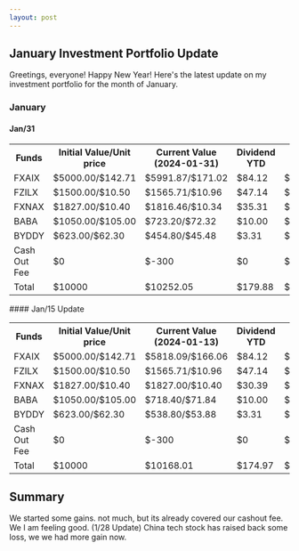 ```yaml
---
layout: post
---
```


## January Investment Portfolio Update

Greetings, everyone! Happy New Year! Here's the latest update on my investment portfolio for the month of January.


### January

#### Jan/31 
<table style="width:100%">
  <tr>
    <th> Funds </th>
    <th> Initial Value/Unit price </th>
    <th> Current Value (2024-01-31) </th>
    <th> Dividend YTD </th>
    <th> Gain </th>
  </tr>
  <tr>
    <td> FXAIX </td>
    <td> $5000.00/$142.71 </td>
    <td> $5991.87/$171.02 </td>
    <td> $84.12 </td>
    <td> $1075.99 </td>
  </tr>
  <tr>
    <td> FZILX </td>
    <td> $1500.00/$10.50 </td>
    <td> $1565.71/$10.96 </td>
    <td> $47.14 </td>
    <td> $112.86 </td>
  </tr>
  <tr>
    <td> FXNAX </td>
    <td> $1827.00/$10.40 </td>
    <td> $1816.46/$10.34 </td>
    <td> $35.31 </td>
    <td> $24.77 </td>
  </tr>
  <tr>
    <td> BABA </td>
    <td> $1050.00/$105.00 </td>
    <td> $723.20/$72.32 </td>
    <td> $10.00 </td>
    <td> $-316.80 </td>
  </tr>
  <tr>
    <td> BYDDY </td>
    <td> $623.00/$62.30 </td>
    <td> $454.80/$45.48 </td>
    <td> $3.31 </td>
    <td> $-164.89 </td>
  </tr>
  <tr>
    <td> Cash Out Fee </td>
    <td> $0 </td>
    <td> $-300 </td>
    <td> $0 </td>
    <td> $-300 </td>
  </tr>
  <tr>
    <td> Total </td>
    <td> $10000 </td>
    <td> $10252.05 </td>
    <td> $179.88 </td>
    <td> $431.93 </td>
  </tr>
</table>
#### Jan/15 Update
 
<table style="width:100%">
  <tr>
    <th> Funds </th>
    <th> Initial Value/Unit price </th>
    <th> Current Value (2024-01-13) </th>
    <th> Dividend YTD </th>
    <th> Gain </th>
  </tr>
  <tr>
    <td> FXAIX </td>
    <td> $5000.00/$142.71 </td>
    <td> $5818.09/$166.06 </td>
    <td> $84.12 </td>
    <td> $902.21 </td>
  </tr>
  <tr>
    <td> FZILX </td>
    <td> $1500.00/$10.50 </td>
    <td> $1565.71/$10.96 </td>
    <td> $47.14 </td>
    <td> $112.86 </td>
  </tr>
  <tr>
    <td> FXNAX </td>
    <td> $1827.00/$10.40 </td>
    <td> $1827.00/$10.40 </td>
    <td> $30.39 </td>
    <td> $30.39 </td>
  </tr>
  <tr>
    <td> BABA </td>
    <td> $1050.00/$105.00 </td>
    <td> $718.40/$71.84 </td>
    <td> $10.00 </td>
    <td> $-321.60 </td>
  </tr>
  <tr>
    <td> BYDDY </td>
    <td> $623.00/$62.30 </td>
    <td> $538.80/$53.88 </td>
    <td> $3.31 </td>
    <td> $-80.89 </td>
  </tr>
  <tr>
    <td> Cash Out Fee </td>
    <td> $0 </td>
    <td> $-300 </td>
    <td> $0 </td>
    <td> $-300 </td>
  </tr>
  <tr>
    <td> Total </td>
    <td> $10000 </td>
    <td> $10168.01 </td>
    <td> $174.97 </td>
    <td> $42.97 </td>
  </tr>
</table>

## Summary
We started some gains. not much, but its already covered our cashout fee. We I am feeling good. 
(1/28 Update) China tech stock has raised back some loss, we we had more gain now. 





 


